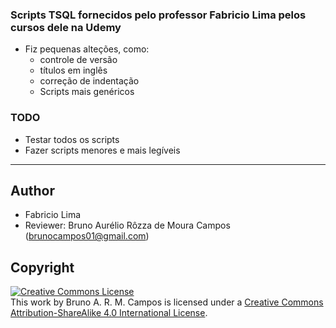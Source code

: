 ### Scripts TSQL fornecidos pelo professor Fabricio Lima pelos cursos dele na Udemy

- Fiz pequenas alteções, como:
  - controle de versão
  - títulos em inglês
  - correção de indentação
  - Scripts mais genéricos

### TODO
- Testar todos os scripts
- Fazer scripts menores e mais legíveis
  
---

## Author
- Fabricio Lima 
- Reviewer: Bruno Aurélio Rôzza de Moura Campos (brunocampos01@gmail.com)

## Copyright
<a rel="license" href="http://creativecommons.org/licenses/by-sa/4.0/"><img alt="Creative Commons License" style="border-width:0" src="https://i.creativecommons.org/l/by-sa/4.0/88x31.png" /></a><br />This work by <span xmlns:cc="http://creativecommons.org/ns#" property="cc:attributionName">Bruno A. R. M. Campos</span> is licensed under a <a rel="license" href="http://creativecommons.org/licenses/by-sa/4.0/">Creative Commons Attribution-ShareAlike 4.0 International License</a>.
